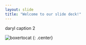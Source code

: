 ```yaml
---
layout: slide
title: "Welcome to our slide deck!"
---
```


daryl caption 2

![boxertocat](https://octodex.github.com/images/boxertocat_octodex.jpg)
{: .center}

